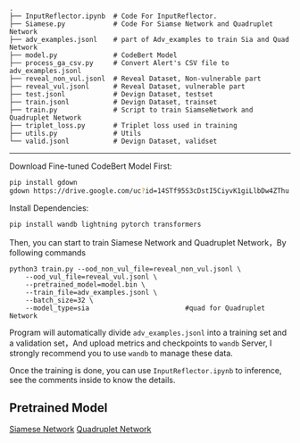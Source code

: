 ```
.
├── InputReflector.ipynb  # Code For InputReflector.
├── Siamese.py            # Code For Siamse Network and Quadruplet Network
├── adv_examples.jsonl    # part of Adv_examples to train Sia and Quad Network
├── model.py              # CodeBert Model
├── process_ga_csv.py     # Convert Alert's CSV file to adv_examples.jsonl
├── reveal_non_vul.jsonl  # Reveal Dataset, Non-vulnerable part
├── reveal_vul.jsonl      # Reveal Dataset, vulnerable part
├── test.jsonl            # Devign Dataset, testset
├── train.jsonl           # Devign Dataset, trainset
├── train.py              # Script to train SiamseNetwork and Quadruplet Network
├── triplet_loss.py       # Triplet loss used in training
├── utils.py              # Utils
└── valid.jsonl           # Devign Dataset, validset
```

---

Download Fine-tuned CodeBert Model First:

```bash
pip install gdown
gdown https://drive.google.com/uc?id=14STf95S3cDstI5CiyvK1giLlbDw4ZThu
```

Install Dependencies:

```bash
pip install wandb lightning pytorch transformers
```

Then, you can start to train Siamese Network and Quadruplet Network，By following commands

```
python3 train.py --ood_non_vul_file=reveal_non_vul.jsonl \ 
	--ood_vul_file=reveal_vul.jsonl \
	--pretrained_model=model.bin \
	--train_file=adv_examples.jsonl \
	--batch_size=32 \
	--model_type=sia                        #quad for Quadruplet Network
```

Program will automatically divide `adv_examples.jsonl` into a training set and a validation set，And upload metrics and checkpoints to `wandb` Server, I strongly recommend you to use `wandb` to manage these data.

Once the training is done, you can use `InputReflector.ipynb` to inference, see the comments inside to know the details.

## Pretrained Model

[Siamese Network](https://drive.google.com/file/d/1Ix4LKUOMqw_E2UmjnO-0paxrctyF81U0/view?usp=sharing)
[Quadruplet Network](https://drive.google.com/file/d/1-4PQWpd8o2prXVv9DTQBN4C3v4pQfUZS/view?usp=sharing)